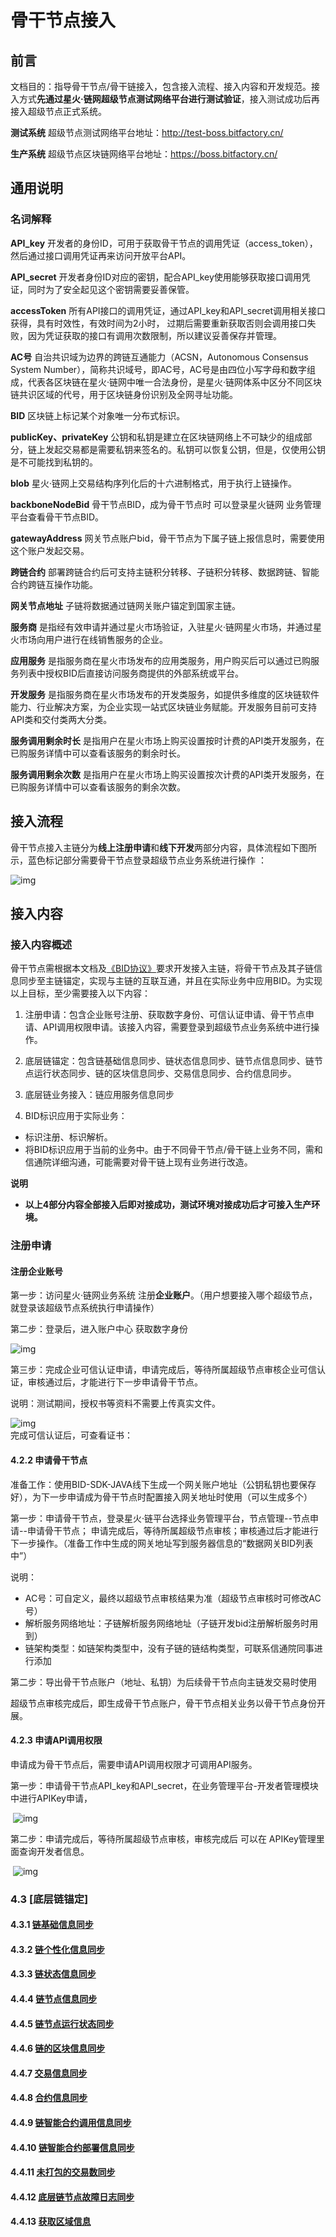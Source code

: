 骨干节点接入
=========================

## 前言

​文档目的：指导骨干节点/骨干链接入，包含接入流程、接入内容和开发规范。接入方式**先通过星火·链网超级节点测试网络平台进行测试验证**，接入测试成功后再接入超级节点正式系统。

**测试系统** 超级节点测试网络平台地址：http://test-boss.bitfactory.cn/

**生产系统** 超级节点区块链网络平台地址：https://boss.bitfactory.cn/

## 通用说明

### 名词解释

**API_key** 开发者的身份ID，可用于获取骨干节点的调用凭证（access_token），然后通过接口调用凭证再来访问开放平台API。

**API_secret** 开发者身份ID对应的密钥，配合API_key使用能够获取接口调用凭证，同时为了安全起见这个密钥需要妥善保管。

**accessToken** 所有API接口的调用凭证，通过API_key和API_secret调用相关接口获得，具有时效性，有效时间为2小时， 过期后需要重新获取否则会调用接口失败，因为凭证获取的接口有调用次数限制，所以建议妥善保存并管理。

**AC号** 自治共识域为边界的跨链互通能力（ACSN，Autonomous Consensus System Number），简称共识域号，即AC号，AC号是由四位小写字母和数字组成，代表各区块链在星火·链网中唯一合法身份，是星火·链网体系中区分不同区块链共识区域的代号，用于区块链身份识别及全网寻址功能。

**BID** 区块链上标记某个对象唯一分布式标识。

**publicKey、privateKey** 公钥和私钥是建立在区块链网络上不可缺少的组成部分，链上发起交易都是需要私钥来签名的。私钥可以恢复公钥，但是，仅使用公钥是不可能找到私钥的。

**blob** 星火·链网上交易结构序列化后的十六进制格式，用于执行上链操作。

**backboneNodeBid** 骨干节点BID，成为骨干节点时 可以登录星火链网 业务管理平台查看骨干节点BID。

**gatewayAddress** 网关节点账户bid，骨干节点为下属子链上报信息时，需要使用这个账户发起交易。

**跨链合约** 部署跨链合约后可支持主链积分转移、子链积分转移、数据跨链、智能合约跨链互操作功能。

**网关节点地址** 子链将数据通过链网关账户锚定到国家主链。

**服务商** 是指经有效申请并通过星火市场验证，入驻星火·链网星火市场，并通过星火市场向用户进行在线销售服务的企业。

**应用服务** 是指服务商在星火市场发布的应用类服务，用户购买后可以通过已购服务列表中授权BID后直接访问服务商提供的外部系统或平台。

**开发服务** 是指服务商在星火市场发布的开发类服务，如提供多维度的区块链软件能力、行业解决方案，为企业实现一站式区块链业务赋能。开发服务目前可支持API类和交付类两大分类。

**服务调用剩余时长** 是指用户在星火市场上购买设置按时计费的API类开发服务，在已购服务详情中可以查看该服务的剩余时长。

**服务调用剩余次数** 是指用户在星火市场上购买设置按次计费的API类开发服务，在已购服务详情中可以查看该服务的剩余次数。


## 接入流程

​骨干节点接入主链分为**线上注册申请**和**线下开发**两部分内容，具体流程如下图所示，蓝色标记部分需要骨干节点登录超级节点业务系统进行操作 ：

​![img](../images/main_node_1.png)        

## 接入内容

### 接入内容概述

骨干节点需根据本文档及[《BID协议》](https://bid-resolution-protocol-doc.readthedocs.io/zh_CN/v1.9.4/)要求开发接入主链，将骨干节点及其子链信息同步至主链锚定，实现与主链的互联互通，并且在实际业务中应用BID。为实现以上目标，至少需要接入以下内容：

1. 注册申请：包含企业账号注册、获取数字身份、可信认证申请、骨干节点申请、API调用权限申请。该接入内容，需要登录到超级节点业务系统中进行操作。

2. 底层链锚定：包含链基础信息同步、链状态信息同步、链节点信息同步、链节点运行状态同步、链的区块信息同步、交易信息同步、合约信息同步。

3. 底层链业务接入：链应用服务信息同步

4. BID标识应用于实际业务：

- 标识注册、标识解析。
- 将BID标识应用于当前的业务中。由于不同骨干节点/骨干链上业务不同，需和信通院详细沟通，可能需要对骨干链上现有业务进行改造。

**说明**

- **以上4部分内容全部接入后即对接成功，测试环境对接成功后才可接入生产环境。**



### 注册申请

#### 注册企业账号

第一步：访问星火·链网业务系统 注册**企业账户**。（用户想要接入哪个超级节点，就登录该超级节点系统执行申请操作）


第二步：登录后，进入账户中心 获取数字身份

​![img](../images/main_node_4.png)        

第三步：完成企业可信认证申请，申请完成后，等待所属超级节点审核企业可信认证，审核通过后，才能进行下一步申请骨干节点。

说明：测试期间，授权书等资料不需要上传真实文件。

​![img](../images/main_node_5.png)        
​
完成可信认证后，可查看证书：
​

#### 4.2.2 申请骨干节点

准备工作：使用BID-SDK-JAVA线下生成一个网关账户地址（公钥私钥也要保存好），为下一步申请成为骨干节点时配置接入网关地址时使用（可以生成多个）

第一步：申请骨干节点，登录星火·链平台选择业务管理平台，节点管理--节点申请--申请骨干节点； 申请完成后，等待所属超级节点审核；审核通过后才能进行下一步操作。（准备工作中生成的网关地址写到服务器信息的“数据网关BID列表中”）

说明：

- AC号：可自定义，最终以超级节点审核结果为准（超级节点审核时可修改AC号）
- 解析服务网络地址：子链解析服务网络地址（子链开发bid注册解析服务时用到）
- 链架构类型：如链架构类型中，没有子链的链结构类型，可联系信通院同事进行添加


第二步：导出骨干节点账户（地址、私钥）为后续骨干节点向主链发交易时使用

超级节点审核完成后，即生成骨干节点账户，骨干节点相关业务以骨干节点身份开展。

#### 4.2.3 申请API调用权限

申请成为骨干节点后，需要申请API调用权限才可调用API服务。

第一步：申请骨干节点API_key和API_secret，在业务管理平台-开发者管理模块中进行APIKey申请，

​                 ![img](../images/main_node_12.png)        

第二步：申请完成后，等待所属超级节点审核，审核完成后 可以在 APIKey管理里面查询开发者信息。

​                 ![img](../images/main_node_13.png)

### 4.3 [底层链锚定]

#### 4.3.1 [链基础信息同步](https://bif-open-api-doc.readthedocs.io/zh_CN/latest/docs/API%E6%8E%A5%E5%8F%A3/4-%E5%BA%95%E5%B1%82%E9%93%BE%E9%94%9A%E5%AE%9A.html#id2)

#### 4.3.2 [链个性化信息同步](https://bif-open-api-doc.readthedocs.io/zh_CN/latest/docs/API%E6%8E%A5%E5%8F%A3/4-%E5%BA%95%E5%B1%82%E9%93%BE%E9%94%9A%E5%AE%9A.html#id3)

#### 4.3.3 [链状态信息同步](https://bif-open-api-doc.readthedocs.io/zh_CN/latest/docs/API%E6%8E%A5%E5%8F%A3/4-%E5%BA%95%E5%B1%82%E9%93%BE%E9%94%9A%E5%AE%9A.html#id29)

#### 4.4.4 [链节点信息同步](https://bif-open-api-doc.readthedocs.io/zh_CN/latest/docs/API%E6%8E%A5%E5%8F%A3/4-%E5%BA%95%E5%B1%82%E9%93%BE%E9%94%9A%E5%AE%9A.html#id31)

#### 4.4.5 [链节点运行状态同步](https://bif-open-api-doc.readthedocs.io/zh_CN/latest/docs/API%E6%8E%A5%E5%8F%A3/4-%E5%BA%95%E5%B1%82%E9%93%BE%E9%94%9A%E5%AE%9A.html#id34)

#### 4.4.6 [链的区块信息同步](https://bif-open-api-doc.readthedocs.io/zh_CN/latest/docs/API%E6%8E%A5%E5%8F%A3/4-%E5%BA%95%E5%B1%82%E9%93%BE%E9%94%9A%E5%AE%9A.html#id35)

#### 4.4.7 [交易信息同步](https://bif-open-api-doc.readthedocs.io/zh_CN/latest/docs/API%E6%8E%A5%E5%8F%A3/4-%E5%BA%95%E5%B1%82%E9%93%BE%E9%94%9A%E5%AE%9A.html#id38)

#### 4.4.8 [合约信息同步](https://bif-open-api-doc.readthedocs.io/zh_CN/latest/docs/API%E6%8E%A5%E5%8F%A3/4-%E5%BA%95%E5%B1%82%E9%93%BE%E9%94%9A%E5%AE%9A.html#id39)

#### 4.4.9 [链智能合约调用信息同步](https://bif-open-api-doc.readthedocs.io/zh_CN/latest/docs/API%E6%8E%A5%E5%8F%A3/4-%E5%BA%95%E5%B1%82%E9%93%BE%E9%94%9A%E5%AE%9A.html#id42)

#### 4.4.10 [链智能合约部署信息同步](https://bif-open-api-doc.readthedocs.io/zh_CN/latest/docs/API%E6%8E%A5%E5%8F%A3/4-%E5%BA%95%E5%B1%82%E9%93%BE%E9%94%9A%E5%AE%9A.html#id43)

#### 4.4.11 [未打包的交易数同步](https://bif-open-api-doc.readthedocs.io/zh_CN/latest/docs/API%E6%8E%A5%E5%8F%A3/4-%E5%BA%95%E5%B1%82%E9%93%BE%E9%94%9A%E5%AE%9A.html#id44)

#### 4.4.12 [底层链节点故障日志同步](https://bif-open-api-doc.readthedocs.io/zh_CN/latest/docs/API%E6%8E%A5%E5%8F%A3/4-%E5%BA%95%E5%B1%82%E9%93%BE%E9%94%9A%E5%AE%9A.html#id45)

#### 4.4.13 [获取区域信息](https://bif-open-api-doc.readthedocs.io/zh_CN/latest/docs/API%E6%8E%A5%E5%8F%A3/4-%E5%BA%95%E5%B1%82%E9%93%BE%E9%94%9A%E5%AE%9A.html#id46)
